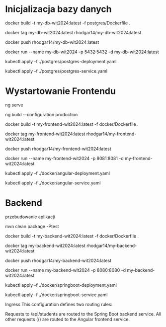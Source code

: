 # Inicjalizacja bazy danych

docker build -t my-db-wit2024:latest -f postgres/Dockerfile .

docker tag my-db-wit2024:latest rhodgar14/my-db-wit2024:latest

docker push rhodgar14/my-db-wit2024:latest

docker run --name my-db-wit2024 -p 5432:5432 -d my-db-wit2024:latest

kubectl apply -f ./postgres/postgres-deployment.yaml

kubectl apply -f ./postgres/postgres-service.yaml


# Wystartowanie Frontendu
ng serve

ng build --configuration production

docker build -t my-frontend-wit2024:latest -f docker/Dockerfile .

docker tag my-frontend-wit2024:latest rhodgar14/my-frontend-wit2024:latest

docker push rhodgar14/my-frontend-wit2024:latest

docker run --name my-frontend-wit2024 -p 8081:8081 -d my-frontend-wit2024:latest


kubectl apply -f ./docker/angular-deployment.yaml

kubectl apply -f ./docker/angular-service.yaml

# Backend 

przebudowanie aplikacji

mvn clean package -Ptest

docker build -t my-backend-wit2024:latest -f docker/Dockerfile .

docker tag my-backend-wit2024:latest rhodgar14/my-backend-wit2024:latest

docker push rhodgar14/my-backend-wit2024:latest

docker run --name my-backend-wit2024 -p 8080:8080 -d my-backend-wit2024:latest

kubectl apply -f ./docker/springboot-deployment.yaml

kubectl apply -f ./docker/springboot-service.yaml


Ingress
This configuration defines two routing rules:

Requests to /api/students are routed to the Spring Boot backend service.
All other requests (/) are routed to the Angular frontend service.